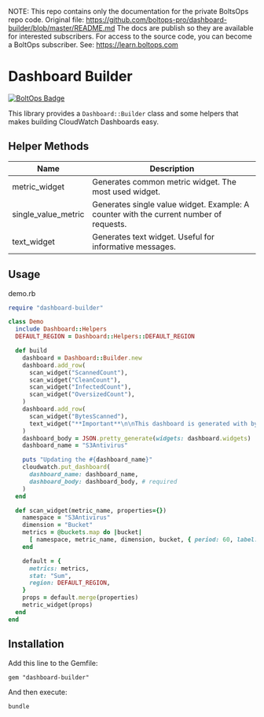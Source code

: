 <!-- note marker start -->
NOTE: This repo contains only the documentation for the private BoltsOps repo code.
Original file: https://github.com/boltops-pro/dashboard-builder/blob/master/README.md
The docs are publish so they are available for interested subscribers.
For access to the source code, you can become a BoltOps subscriber.
See: https://learn.boltops.com

<!-- note marker end -->

# Dashboard Builder

[![BoltOps Badge](https://img.boltops.com/boltops/badges/boltops-badge.png)](https://www.boltops.com)

This library provides a `Dashboard::Builder` class and some helpers that makes building CloudWatch Dashboards easy.

## Helper Methods

Name | Description
-- | ---
metric_widget | Generates common metric widget. The most used widget.
single_value_metric | Generates single value widget. Example: A counter with the current number of requests.
text_widget | Generates text widget. Useful for informative messages.

## Usage

demo.rb

```ruby
require "dashboard-builder"

class Demo
  include Dashboard::Helpers
  DEFAULT_REGION = Dashboard::Helpers::DEFAULT_REGION

  def build
    dashboard = Dashboard::Builder.new
    dashboard.add_row(
      scan_widget("ScannedCount"),
      scan_widget("CleanCount"),
      scan_widget("InfectedCount"),
      scan_widget("OversizedCount"),
    )
    dashboard.add_row(
      scan_widget("BytesScanned"),
      text_widget("**Important**\n\nThis dashboard is generated with by s3-antivirus. Manual changes will be replaced."),
    )
    dashboard_body = JSON.pretty_generate(widgets: dashboard.widgets)
    dashboard_name = "S3Antivirus"

    puts "Updating the #{dashboard_name}"
    cloudwatch.put_dashboard(
      dashboard_name: dashboard_name,
      dashboard_body: dashboard_body, # required
    )
  end

  def scan_widget(metric_name, properties={})
    namespace = "S3Antivirus"
    dimension = "Bucket"
    metrics = @buckets.map do |bucket|
      [ namespace, metric_name, dimension, bucket, { period: 60, label: bucket } ]
    end

    default = {
      metrics: metrics,
      stat: "Sum",
      region: DEFAULT_REGION,
    }
    props = default.merge(properties)
    metric_widget(props)
  end
end
```
## Installation

Add this line to the Gemfile:

    gem "dashboard-builder"

And then execute:

    bundle

